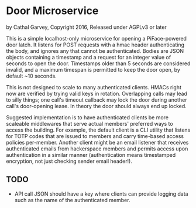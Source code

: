 # Door Microservice
by Cathal Garvey, Copyright 2016, Released under AGPLv3 or later

This is a simple localhost-only microservice for opening a PiFace-powered door
latch. It listens for POST requests with a hmac header authenticating the body,
and ignores any that cannot be authenticated. Bodies are JSON objects containing
a timestamp and a request for an integer value of seconds to open the door.
Timestamps older than 5 seconds are considered invalid, and a maximum timespan
is permitted to keep the door open, by default ~10 seconds.

This is not designed to scale to many authenticated clients. HMACs right now
are verified by trying valid keys in rotation. Overlapping calls may lead to
silly things; one call's timeout callback may lock the door during another
call's door-opening lease. In theory the door should always end up locked.

Suggested implementation is to have authenticated clients be more scaleable
middlewares that serve actual members' preferred ways to access the building.
For example, the default client is a CLI utility that listens for TOTP codes
that are issued to members and carry time-based access policies per-member.
Another client might be an email listener that receives authenticated emails
from hackerspace members and permits access upon authentication in a similar
manner (authentication means timestamped encryption, not just checking
sender email header!).

## TODO
* API call JSON should have a key where clients can provide logging data
  such as the name of the authenticated member.
